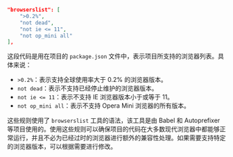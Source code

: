 ```json

"browserslist": [
    ">0.2%",
    "not dead",
    "not ie <= 11",
    "not op_mini all"
],
```

这段代码是用在项目的 `package.json` 文件中，表示项目所支持的浏览器列表。具体来说：

-   `>0.2%`：表示支持全球使用率大于 0.2% 的浏览器版本。
-   `not dead`：表示不支持已经停止维护的浏览器版本。
-   `not ie <= 11`：表示不支持 IE 浏览器版本小于或等于 11。
-   `not op_mini all`：表示不支持 Opera Mini 浏览器的所有版本。

这些规则使用了 `browserslist` 工具的语法，该工具是由 Babel 和 Autoprefixer 等项目使用的。使用这些规则可以确保项目的代码在大多数现代浏览器中都能够正常运行，并且不必为已经过时的浏览器进行额外的兼容性处理。如果需要支持特定的浏览器版本，可以根据需要进行修改。